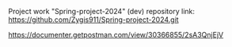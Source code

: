 
Project work "Spring-project-2024" (dev) repository link:   https://github.com/Zygis911/Spring-project-2024.git


https://documenter.getpostman.com/view/30366855/2sA3QnjEjV